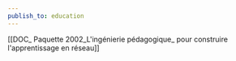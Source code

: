 ```yaml
---
publish_to: education
---
```

[[DOC_ Paquette 2002_L'ingénierie pédagogique_ pour construire l'apprentissage en réseau]]

